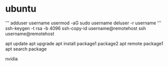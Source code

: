 # ubuntu
'''
adduser username
usermod -aG sudo username
deluser -r username
'''
ssh-keygen -t rsa -b 4096
ssh-copy-id username@remotehost
ssh username@remotehost

apt update
apt upgrade
apt install package1 package2
apt remote package1
apt search package 

nvidia

